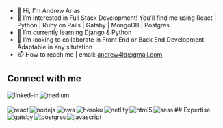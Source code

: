 - 👋 Hi, I’m Andrew Arias
- 👀 I’m interested in Full Stack Development! You'll find me using React | Python | Ruby on Rails | Gatsby | MongoDB | Postgres 
- 🌱 I’m currently learning Django & Python
- 💞️ I’m looking to collaborate in Front End or Back End Development. Adaptable in any situtation
- 📫 How to reach me | email: andrew4ld@gmail.com

## Connect with me
[<img align="left" alt="linked-in" src="https://img.shields.io/badge/linkedin-%230077B5.svg?&style=for-the-badge&logo=linkedin&logoColor=white" />](https://www.linkedin.com/in/andrewarias4)
[<img align="left" alt="medium" src="https://img.shields.io/badge/medium-%2312100E.svg?&style=for-the-badge&logo=medium&logoColor=white" />](https://medium.com/@andrew4ld)
<!-- [<img align="left" alt="stack-overflow" src="https://img.shields.io/badge/stack%20overflow-FE7A16?logo=stack-overflow&logoColor=white&style=for-the-badge" />](https://stackoverflow.com/users/5379437/mohammad-faisal)
[<img align="left" alt="facebook" src="https://img.shields.io/badge/facebook-%231877F2.svg?&style=for-the-badge&logo=facebook&logoColor=white" />](https://www.facebook.com/56faisal/)
[<img align="left" alt="twitter" src="https://img.shields.io/badge/twitter-%231DA1F2.svg?&style=for-the-badge&logo=twitter&logoColor=white" />](https://twitter.com/Mohamma88766694) -->
<br>
<br>
## Expertise
<img align="left" alt="react" src="https://img.shields.io/badge/react%20-%2320232a.svg?&style=for-the-badge&logo=react&logoColor=%2361DAFB" />
<img align="left" alt="nodejs" src="https://img.shields.io/badge/node.js%20-%2343853D.svg?&style=for-the-badge&logo=node.js&logoColor=white" />
<img align="left" alt="aws" src="https://img.shields.io/badge/amazon%20AWS-%23232F3E?logo=amazon-aws&logoColor=%2361DAFB" />
<img align="left" alt="heroku" src="https://img.shields.io/badge/heroku%20-%2320232a.svg?&style=for-the-badge&logo=heroku&logoColor=%2361DAFB" />
<img align="left" alt="netlify" src="https://img.shields.io/badge/netlify%20-%2320232a.svg?&style=for-the-badge&logo=netlify&logoColor=%2361DAFB" />
<img align="left" alt="html5" src="https://img.shields.io/badge/html5%20-%2320232a.svg?&style=for-the-badge&logo=html5&logoColor=%2361DAFB" />
<img align="left" alt="sass" src="https://img.shields.io/badge/sass%20-%2320232a.svg?&style=for-the-badge&logo=sass&logoColor=%2361DAFB" />
<img align="left" alt="gatsby" src="https://img.shields.io/badge/gatsby-%20%23316192.svg?&style=for-the-badge&logo=gatsby&logoColor=white" />
<img align="left" alt="postgres" src="https://img.shields.io/badge/postgres%20-%23316192.svg?&style=for-the-badge&logo=postgres&logoColor=white" />
<img align="left" alt="javascript" src="https://img.shields.io/badge/javascript%20-%FFFF00.svg?&style=for-the-badge&logo=javascript&logoColor=white" />
<br>
<br>

<!---
lta4/lta4 is a ✨ special ✨ repository because its `README.md` (this file) appears on your GitHub profile.
You can click the Preview link to take a look at your changes.
--->
